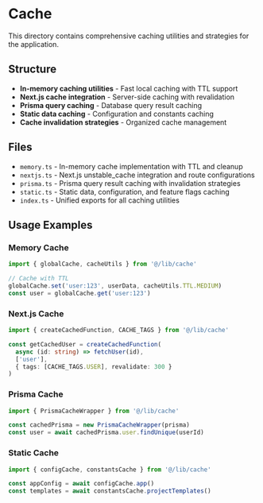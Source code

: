 # Cache

This directory contains comprehensive caching utilities and strategies for the application.

## Structure

- **In-memory caching utilities** - Fast local caching with TTL support
- **Next.js cache integration** - Server-side caching with revalidation
- **Prisma query caching** - Database query result caching
- **Static data caching** - Configuration and constants caching
- **Cache invalidation strategies** - Organized cache management

## Files

- `memory.ts` - In-memory cache implementation with TTL and cleanup
- `nextjs.ts` - Next.js unstable_cache integration and route configurations
- `prisma.ts` - Prisma query result caching with invalidation strategies
- `static.ts` - Static data, configuration, and feature flags caching
- `index.ts` - Unified exports for all caching utilities

## Usage Examples

### Memory Cache

```typescript
import { globalCache, cacheUtils } from '@/lib/cache'

// Cache with TTL
globalCache.set('user:123', userData, cacheUtils.TTL.MEDIUM)
const user = globalCache.get('user:123')
```

### Next.js Cache

```typescript
import { createCachedFunction, CACHE_TAGS } from '@/lib/cache'

const getCachedUser = createCachedFunction(
  async (id: string) => fetchUser(id),
  ['user'],
  { tags: [CACHE_TAGS.USER], revalidate: 300 }
)
```

### Prisma Cache

```typescript
import { PrismaCacheWrapper } from '@/lib/cache'

const cachedPrisma = new PrismaCacheWrapper(prisma)
const user = await cachedPrisma.user.findUnique(userId)
```

### Static Cache

```typescript
import { configCache, constantsCache } from '@/lib/cache'

const appConfig = await configCache.app()
const templates = await constantsCache.projectTemplates()
```
